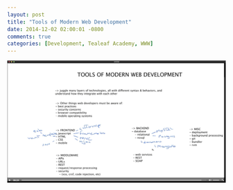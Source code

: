 ```yaml
---
layout: post
title: "Tools of Modern Web Development"
date: 2014-12-02 02:00:01 -0800
comments: true
categories: [Development, Tealeaf Academy, WWW]
---
```

![Tools of Modern Web Development](/assets/images/tools_modern_web_development.png)
